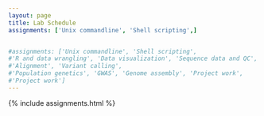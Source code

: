 ```yaml
---
layout: page
title: Lab Schedule
assignments: ['Unix commandline', 'Shell scripting',]


#assignments: ['Unix commandline', 'Shell scripting',
#'R and data wrangling', 'Data visualization', 'Sequence data and QC',
#'Alignment', 'Variant calling',
#'Population genetics', 'GWAS', 'Genome assembly', 'Project work', 
#'Project work']
---
```



{% include assignments.html %}

<!--
###Old material
[Assignment submission & checklist]({{ site.baseurl }}/materials/turn-in-checklist)

The above assignments are for this specific version of the course, but other
assignments are available as well. You can see the full list of
[assignments]({{ site.baseurl }}/assignments/), which may be useful if you're using this material
outside of an organized course.
-->
<!-- Schedule Management
- Update the `assignments:` list with `title:` from `assignments/` files. 
- Add 'Template' to `assignments:` to view the course template from `docs/`. 
- The remaining content should be left AS IS.
-->
